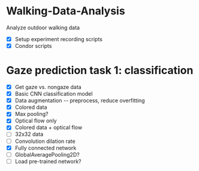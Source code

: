 # Walking-Data-Analysis
Analyze outdoor walking data

- [x] Setup experiment recording scripts
- [x] Condor scripts
# Gaze prediction task 1: classification
- [x] Get gaze vs. nongaze data
- [x] Basic CNN classification model
- [x] Data augmentation --  preprocess, reduce overfitting
- [x] Colored data
- [x] Max pooling?
- [x] Optical flow only
- [x] Colored data + optical flow
- [ ] 32x32 data
- [ ] Convolution dilation rate
- [x] Fully connected network
- [ ] GlobalAveragePooling2D?
- [ ] Load pre-trained network?

